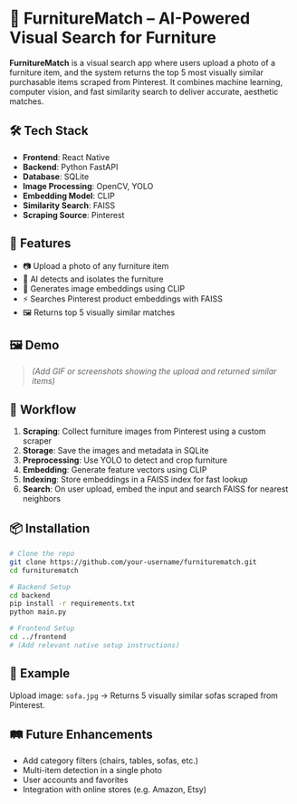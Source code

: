 # 🔎 FurnitureMatch – AI-Powered Visual Search for Furniture

**FurnitureMatch** is a visual search app where users upload a photo of a furniture item, and the system returns the top 5 most visually similar purchasable items scraped from Pinterest. It combines machine learning, computer vision, and fast similarity search to deliver accurate, aesthetic matches.

## 🛠 Tech Stack

- **Frontend**: React Native 
- **Backend**: Python FastAPI  
- **Database**: SQLite  
- **Image Processing**: OpenCV, YOLO  
- **Embedding Model**: CLIP  
- **Similarity Search**: FAISS  
- **Scraping Source**: Pinterest  

## 🚀 Features

- 📷 Upload a photo of any furniture item  
- 🧠 AI detects and isolates the furniture  
- 🧬 Generates image embeddings using CLIP  
- ⚡ Searches Pinterest product embeddings with FAISS  
- 🖼 Returns top 5 visually similar matches  

## 🖼 Demo

> _(Add GIF or screenshots showing the upload and returned similar items)_

## 🔄 Workflow

1. **Scraping**: Collect furniture images from Pinterest using a custom scraper  
2. **Storage**: Save the images and metadata in SQLite  
3. **Preprocessing**: Use YOLO to detect and crop furniture  
4. **Embedding**: Generate feature vectors using CLIP  
5. **Indexing**: Store embeddings in a FAISS index for fast lookup  
6. **Search**: On user upload, embed the input and search FAISS for nearest neighbors  

## 📦 Installation

```bash
# Clone the repo
git clone https://github.com/your-username/furniturematch.git
cd furniturematch

# Backend Setup
cd backend
pip install -r requirements.txt
python main.py

# Frontend Setup
cd ../frontend
# (Add relevant native setup instructions)
```

## 🧪 Example

Upload image: `sofa.jpg` → Returns 5 visually similar sofas scraped from Pinterest.

## 🛤 Future Enhancements

- Add category filters (chairs, tables, sofas, etc.)  
- Multi-item detection in a single photo  
- User accounts and favorites  
- Integration with online stores (e.g. Amazon, Etsy)




